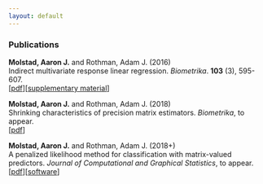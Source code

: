 ```yaml
---
layout: default
---
```

### Publications
**Molstad, Aaron J.** and Rothman, Adam J. (2016) <br>
Indirect multivariate response linear regression. *Biometrika*. **103** (3), 595-607.<br>
[[pdf](https://academic.oup.com/biomet/article-abstract/103/3/595/1744444/Indirect-multivariate-response-linear-regression?redirectedFrom=fulltext)][[supplementary material](pages/IMRLR_Supp.pdf)]

**Molstad, Aaron J.** and Rothman, Adam J. (2018) <br>
Shrinking characteristics of precision matrix estimators. *Biometrika*, to appear. <br>
[[pdf](https://arxiv.org/abs/1704.04820)]

**Molstad, Aaron J.**  and Rothman, Adam J. (2018+)<br>
A penalized likelihood method for classification with matrix-valued predictors. *Journal of Computational and Graphical Statistics*, to appear. <br>
[[pdf](pages/MatrixLDA.pdf)][[software](https://cran.r-project.org/web/packages/MatrixLDA/.)]

